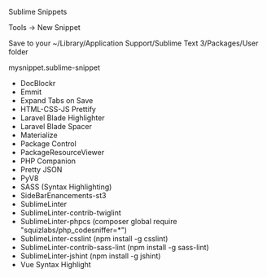 Sublime Snippets

Tools -> New Snippet

Save to your ~/Library/Application Support/Sublime Text 3/Packages/User folder

mysnippet.sublime-snippet

- DocBlockr
- Emmit
- Expand Tabs on Save
- HTML-CSS-JS Prettify
- Laravel Blade Highlighter
- Laravel Blade Spacer
- Materialize
- Package Control
- PackageResourceViewer
- PHP Companion
- Pretty JSON
- PyV8
- SASS (Syntax Highlighting)
- SideBarEnancements-st3
- SublimeLinter
- SublimeLinter-contrib-twiglint
- SublimeLinter-phpcs (composer global require "squizlabs/php_codesniffer=*")
- SublimeLinter-csslint (npm install -g csslint)
- SublimeLinter-contrib-sass-lint (npm install -g sass-lint)
- SublimeLinter-jshint (npm install -g jshint)
- Vue Syntax Highlight